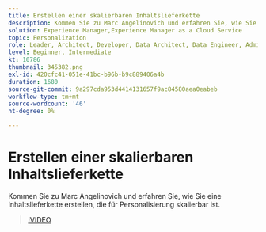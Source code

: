 ```yaml
---
title: Erstellen einer skalierbaren Inhaltslieferkette
description: Kommen Sie zu Marc Angelinovich und erfahren Sie, wie Sie eine Inhaltslieferkette erstellen, die für Personalisierung skalierbar ist.
solution: Experience Manager,Experience Manager as a Cloud Service
topic: Personalization
role: Leader, Architect, Developer, Data Architect, Data Engineer, Admin, User
level: Beginner, Intermediate
kt: 10786
thumbnail: 345382.png
exl-id: 420cfc41-051e-41bc-b96b-b9c889406a4b
duration: 1680
source-git-commit: 9a297cda953d4414131657f9ac84580aea0eabeb
workflow-type: tm+mt
source-wordcount: '46'
ht-degree: 0%

---
```


# Erstellen einer skalierbaren Inhaltslieferkette

Kommen Sie zu Marc Angelinovich und erfahren Sie, wie Sie eine Inhaltslieferkette erstellen, die für Personalisierung skalierbar ist.

>[!VIDEO](https://video.tv.adobe.com/v/345382/?quality=12&learn=on)
